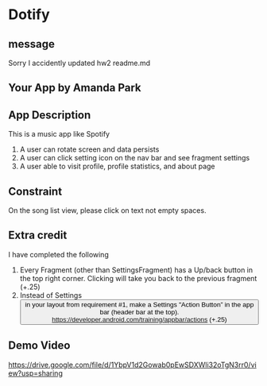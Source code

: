 # Dotify
## message
Sorry I accidently updated hw2 readme.md

## Your App by Amanda Park
## App Description
This is a music app like Spotify
1. A user can rotate screen and data persists
2. A user can click setting icon on the nav bar and see fragment settings
3. A user able to visit profile, profile statistics, and about page

## Constraint
On the song list view, please click on text not empty spaces. 

## Extra credit
I have completed the following 

1. Every Fragment (other than SettingsFragment) has a Up/back button in the top right corner. Clicking
will take you back to the previous fragment (+.25)
2. Instead of Settings <Button> in your layout from requirement #1, make a Settings "Action Button” in
the app bar (header bar at the top). https://developer.android.com/training/appbar/actions (+.25)

## Demo Video

https://drive.google.com/file/d/1YbpV1d2Gowab0pEwSDXWli32oTgN3rr0/view?usp=sharing
